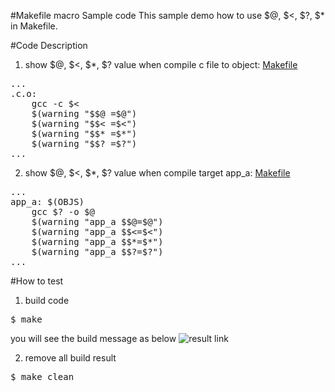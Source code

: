 #Makefile macro Sample code
This sample demo how to use $@, $<, $?, $* in Makefile.

#Code Description
1. show $@, $<, $*, $? value when compile c file to object: [Makefile](https://github.com/ivan0124/Linux-programming/blob/master/Makefile_macro/Makefile)
<pre>
...
.c.o:
	gcc -c $<
	$(warning "$$@ =$@")
	$(warning "$$< =$<")
	$(warning "$$* =$*")
	$(warning "$$? =$?")
...
</pre>

2. show $@, $<, $*, $? value when compile target app_a: [Makefile](https://github.com/ivan0124/Linux-programming/blob/master/Makefile_macro/Makefile)
<pre>
...
app_a: $(OBJS)
	gcc $? -o $@
	$(warning "app_a $$@=$@")
	$(warning "app_a $$<=$<")
	$(warning "app_a $$*=$*")
	$(warning "app_a $$?=$?")
...
</pre>

#How to test
1. build code
<pre>$ make</pre>
you will see the build message as below
![result link](http://139.162.35.49/image/Linux-Programming/Makefile_macro_20160415.png)

2. remove all build result
<pre>$ make clean</pre> 


